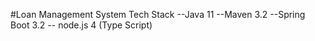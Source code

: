 #Loan Management System
Tech Stack
--Java 11
--Maven 3.2
--Spring Boot 3.2
-- node.js 4 (Type Script)
